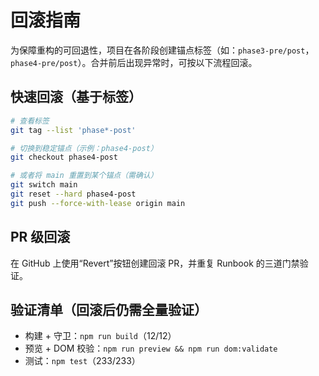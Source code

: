 # 回滚指南

为保障重构的可回退性，项目在各阶段创建锚点标签（如：`phase3-pre/post`，`phase4-pre/post`）。合并前后出现异常时，可按以下流程回滚。

## 快速回滚（基于标签）

```bash
# 查看标签
git tag --list 'phase*-post'

# 切换到稳定锚点（示例：phase4-post）
git checkout phase4-post

# 或者将 main 重置到某个锚点（需确认）
git switch main
git reset --hard phase4-post
git push --force-with-lease origin main
```

## PR 级回滚

在 GitHub 上使用“Revert”按钮创建回滚 PR，并重复 Runbook 的三道门禁验证。

## 验证清单（回滚后仍需全量验证）

- 构建 + 守卫：`npm run build`（12/12）
- 预览 + DOM 校验：`npm run preview && npm run dom:validate`
- 测试：`npm test`（233/233）

